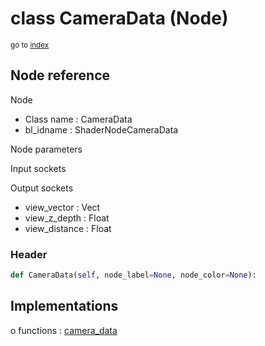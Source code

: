 # class CameraData (Node)

<sub>go to [index](/docs/index.md)</sub>

## Node reference

Node
 - Class name : CameraData
 - bl_idname : ShaderNodeCameraData

Node parameters

Input sockets

Output sockets
 - view_vector : Vect
 - view_z_depth : Float
 - view_distance : Float

### Header

``` python
def CameraData(self, node_label=None, node_color=None):
```

## Implementations

o functions : [camera_data](/docs/Shader_classes/GLOBAL.md#camera_data)

